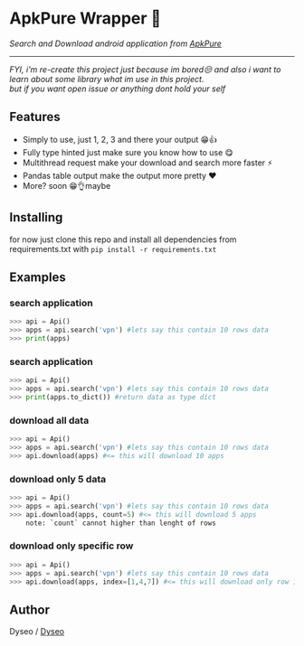 # ApkPure Wrapper 🤖

_Search and Download android application from [ApkPure](https://apkpure.com)_
______

_FYI, i'm re-create this project just because im bored😒 and also i want to learn about some library what im use in this project._<br>
_but if you want open issue or anything dont hold your self_
## Features
- Simply to use, just 1, 2, 3 and there your output 😁👍
- Fully type hinted just make sure you know how to use 😋
- Multithread request make your download and search more faster ⚡
- Pandas table output make the output more pretty ❤️
- More? soon 😁👌maybe

## Installing
for now just clone this repo and install all dependencies from requirements.txt with `pip install -r requirements.txt`

## Examples

### search application
```py
>>> api = Api()
>>> apps = api.search('vpn') #lets say this contain 10 rows data
>>> print(apps)
```

### search application
```py
>>> api = Api()
>>> apps = api.search('vpn') #lets say this contain 10 rows data
>>> print(apps.to_dict()) #return data as type dict
```

### download all data
```py
>>> api = Api()
>>> apps = api.search('vpn') #lets say this contain 10 rows data
>>> api.download(apps) #<= this will download 10 apps
```

### download only 5 data
```py
>>> api = Api()
>>> apps = api.search('vpn') #lets say this contain 10 rows data
>>> api.download(apps, count=5) #<= this will download 5 apps
    note: `count` cannot higher than lenght of rows
```
### download only specific row
```py
>>> api = Api()
>>> apps = api.search('vpn') #lets say this contain 10 rows data
>>> api.download(apps, index=[1,4,7]) #<= this will download only row 1, 4 and 7
```

## Author
Dyseo / [Dyseo](https://github.com/dyseo)